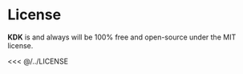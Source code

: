 # License

**KDK** is and always will be 100% free and open-source under the MIT license.

<<< @/../LICENSE
